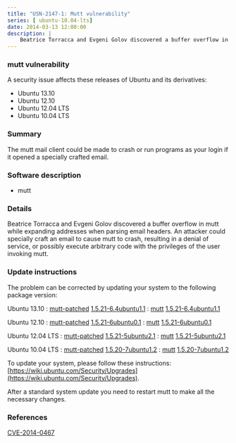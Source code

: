 ```yaml
---
title: "USN-2147-1: Mutt vulnerability"
series: [ ubuntu-10.04-lts]
date: 2014-03-13 12:00:00
description: |
    Beatrice Torracca and Evgeni Golov discovered a buffer overflow in mutt while expanding addresses when parsing email headers. An attacker could specially craft an email to cause mutt to crash, resulting in a denial of service, or possibly execute arbitrary code with the privileges of the user invoking mutt. 
--- 
```

 
### mutt vulnerability

A security issue affects these releases of Ubuntu and its derivatives:

* Ubuntu 13.10
* Ubuntu 12.10
* Ubuntu 12.04 LTS
* Ubuntu 10.04 LTS

### Summary

The mutt mail client could be made to crash or run programs as your login if it opened a specially crafted email.

### Software description

* mutt 

### Details

Beatrice Torracca and Evgeni Golov discovered a buffer overflow in mutt while expanding addresses when parsing email headers. An attacker could specially craft an email to cause mutt to crash, resulting in a denial of service, or possibly execute arbitrary code with the privileges of the user invoking mutt. 

### Update instructions

The problem can be corrected by updating your system to the following package version:

Ubuntu 13.10
 : [mutt-patched](https://launchpad.net/ubuntu/+source/mutt) <span> [1.5.21-6.4ubuntu1.1](https://launchpad.net/ubuntu/+source/mutt/1.5.21-6.4ubuntu1.1) </span> 
 : [mutt](https://launchpad.net/ubuntu/+source/mutt) <span> [1.5.21-6.4ubuntu1.1](https://launchpad.net/ubuntu/+source/mutt/1.5.21-6.4ubuntu1.1) </span> 

Ubuntu 12.10
 : [mutt-patched](https://launchpad.net/ubuntu/+source/mutt) <span> [1.5.21-6ubuntu0.1](https://launchpad.net/ubuntu/+source/mutt/1.5.21-6ubuntu0.1) </span> 
 : [mutt](https://launchpad.net/ubuntu/+source/mutt) <span> [1.5.21-6ubuntu0.1](https://launchpad.net/ubuntu/+source/mutt/1.5.21-6ubuntu0.1) </span> 

Ubuntu 12.04 LTS
 : [mutt-patched](https://launchpad.net/ubuntu/+source/mutt) <span> [1.5.21-5ubuntu2.1](https://launchpad.net/ubuntu/+source/mutt/1.5.21-5ubuntu2.1) </span> 
 : [mutt](https://launchpad.net/ubuntu/+source/mutt) <span> [1.5.21-5ubuntu2.1](https://launchpad.net/ubuntu/+source/mutt/1.5.21-5ubuntu2.1) </span> 

Ubuntu 10.04 LTS
 : [mutt-patched](https://launchpad.net/ubuntu/+source/mutt) <span> [1.5.20-7ubuntu1.2](https://launchpad.net/ubuntu/+source/mutt/1.5.20-7ubuntu1.2) </span> 
 : [mutt](https://launchpad.net/ubuntu/+source/mutt) <span> [1.5.20-7ubuntu1.2](https://launchpad.net/ubuntu/+source/mutt/1.5.20-7ubuntu1.2) </span> 

To update your system, please follow these instructions: [https://wiki.ubuntu.com/Security/Upgrades](https://wiki.ubuntu.com/Security/Upgrades).

After a standard system update you need to restart mutt to make all the necessary changes. 

### References

 [CVE-2014-0467](http://people.ubuntu.com/~ubuntu-security/cve/CVE-2014-0467)
 
